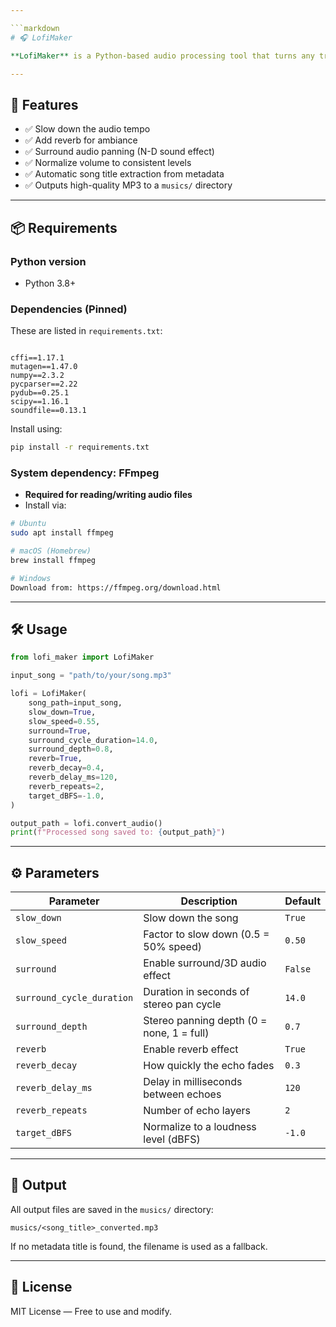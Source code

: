 ```yaml
---

```markdown
# 🎧 LofiMaker

**LofiMaker** is a Python-based audio processing tool that turns any track into a lofi-style remix with optional effects like slow-down, reverb, spatial surround (3D/8D/16D), and clean normalization.

---
```


## 🚀 Features

- ✅ Slow down the audio tempo
- ✅ Add reverb for ambiance
- ✅ Surround audio panning (N-D sound effect)
- ✅ Normalize volume to consistent levels
- ✅ Automatic song title extraction from metadata
- ✅ Outputs high-quality MP3 to a `musics/` directory

---

## 📦 Requirements

### Python version
- Python 3.8+

### Dependencies (Pinned)

These are listed in `requirements.txt`:

```

cffi==1.17.1
mutagen==1.47.0
numpy==2.3.2
pycparser==2.22
pydub==0.25.1
scipy==1.16.1
soundfile==0.13.1

````

Install using:

```bash
pip install -r requirements.txt
````

### System dependency: FFmpeg

* **Required for reading/writing audio files**
* Install via:

```bash
# Ubuntu
sudo apt install ffmpeg

# macOS (Homebrew)
brew install ffmpeg

# Windows
Download from: https://ffmpeg.org/download.html
```

---

## 🛠️ Usage

```python
from lofi_maker import LofiMaker

input_song = "path/to/your/song.mp3"

lofi = LofiMaker(
    song_path=input_song,
    slow_down=True,
    slow_speed=0.55,
    surround=True,
    surround_cycle_duration=14.0,
    surround_depth=0.8,
    reverb=True,
    reverb_decay=0.4,
    reverb_delay_ms=120,
    reverb_repeats=2,
    target_dBFS=-1.0,
)

output_path = lofi.convert_audio()
print(f"Processed song saved to: {output_path}")
```

---

## ⚙️ Parameters

| Parameter                 | Description                               | Default |
| ------------------------- | ----------------------------------------- | ------- |
| `slow_down`               | Slow down the song                        | `True`  |
| `slow_speed`              | Factor to slow down (0.5 = 50% speed)     | `0.50`  |
| `surround`                | Enable surround/3D audio effect           | `False` |
| `surround_cycle_duration` | Duration in seconds of stereo pan cycle   | `14.0`  |
| `surround_depth`          | Stereo panning depth (0 = none, 1 = full) | `0.7`   |
| `reverb`                  | Enable reverb effect                      | `True`  |
| `reverb_decay`            | How quickly the echo fades                | `0.3`   |
| `reverb_delay_ms`         | Delay in milliseconds between echoes      | `120`   |
| `reverb_repeats`          | Number of echo layers                     | `2`     |
| `target_dBFS`             | Normalize to a loudness level (dBFS)      | `-1.0`  |

---

## 📁 Output

All output files are saved in the `musics/` directory:

```text
musics/<song_title>_converted.mp3
```

If no metadata title is found, the filename is used as a fallback.

---

## 📜 License

MIT License — Free to use and modify.

```
```
